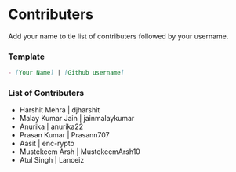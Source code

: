 # Contributers

Add your name to tle list of contributers followed by your username.

### Template

```md
- [Your Name] | [Github username]
```

### List of Contributers
- Harshit Mehra | djharshit
- Malay Kumar Jain | jainmalaykumar
- Anurika | anurika22
- Prasan Kumar | Prasann707
- Aasit | enc-rypto
- Mustekeem Arsh | MustekeemArsh10
- Atul Singh | Lanceiz
